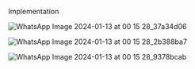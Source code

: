 Implementation

![WhatsApp Image 2024-01-13 at 00 15 28_37a34d06](https://github.com/Devendrakumar2003/Fake-news-detection/assets/110353078/784de86d-daab-49df-97d2-fa67118cfb51)


![WhatsApp Image 2024-01-13 at 00 15 28_2b388ba7](https://github.com/Devendrakumar2003/Fake-news-detection/assets/110353078/2ccd2e20-5c27-4c60-936b-019edf23a10a)



![WhatsApp Image 2024-01-13 at 00 15 28_9378bcab](https://github.com/Devendrakumar2003/Fake-news-detection/assets/110353078/2b95db89-5ccf-45e2-9952-b1b20921df9b)
